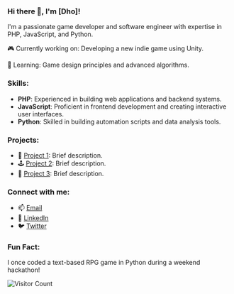 ### Hi there 👋, I'm [Dho]!

I'm a passionate game developer and software engineer with expertise in PHP, JavaScript, and Python.

🎮 Currently working on: Developing a new indie game using Unity.

🌱 Learning: Game design principles and advanced algorithms.

### Skills:
- **PHP**: Experienced in building web applications and backend systems.
- **JavaScript**: Proficient in frontend development and creating interactive user interfaces.
- **Python**: Skilled in building automation scripts and data analysis tools.

### Projects:
- 🎲 [Project 1](link_to_project_1): Brief description.
- 🕹️ [Project 2](link_to_project_2): Brief description.
- 🚀 [Project 3](link_to_project_3): Brief description.

### Connect with me:
- 📫 [Email](mailto:youremail@example.com)
- 🔗 [LinkedIn](https://www.linkedin.com/in/yourprofile)
- 🐦 [Twitter](https://twitter.com/yourtwitter)

### Fun Fact:
I once coded a text-based RPG game in Python during a weekend hackathon!

![Visitor Count](https://shields.io/badge/dynamic/json?color=blue&label=Visitors&query=%24.value&url=https%3A%2F%2Fapi.countapi.xyz%2Fhit%2Fr1dhosaputs.r1dhosaputs%2Fcounter)


